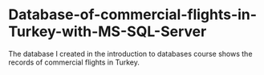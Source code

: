 # Database-of-commercial-flights-in-Turkey-with-MS-SQL-Server
The database I created in the introduction to databases course shows the records of commercial flights in Turkey.
